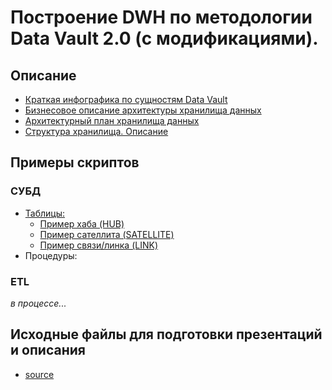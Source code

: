 # Построение DWH по методологии Data Vault 2.0 (с модификациями).

## Описание
* [Краткая инфографика по сущностям Data Vault](docs/data-vault-brief.png)
* [Бизнесовое описание архитектуры хранилища данных](docs/dwh-architecture-business-steps.png)
* [Архитектурный план хранилища данных](docs/dwh-architecture-plan.png)
* [Структура хранилища. Описание](docs/stucture.md)

## Примеры скриптов
### СУБД
* [Таблицы:](scripts/table/)
    * [Пример хаба (HUB)](scripts/table/dds.hub_example.sql)
    * [Пример сателлита (SATELLITE)](scripts/table/dds.satellite_example.sql)
    * [Пример связи/линка (LINK)](scripts/table/dds.link_example.sql)
* Процедуры:


### ETL
*в процессе...*

## Исходные файлы для подготовки презентаций и описания
* [source](source/)
